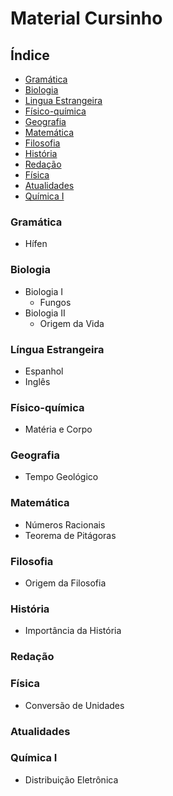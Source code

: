 # Material Cursinho

## Índice

* [Gramática](#gramática)
* [Biologia](#biologia)
* [Lingua Estrangeira](#l%C3%ADngua-estrangeira)
* [Físico-química](#físico-química)
* [Geografia](#geografia)
* [Matemática](#matemática)
* [Filosofia](#filosofia)
* [História](#história)
* [Redação](#redação)
* [Física](#física)
* [Atualidades](#atualidades)
* [Química I](#química-i)

### Gramática
* Hífen

### Biologia
* Biologia I
  * Fungos
* Biologia II
  * Origem da Vida

### Língua Estrangeira
* Espanhol
* Inglês

### Físico-química
* Matéria e Corpo

### Geografia
* Tempo Geológico

### Matemática
* Números Racionais
* Teorema de Pitágoras

### Filosofia
* Origem da Filosofia

### História
* Importância da História

### Redação

### Física
* Conversão de Unidades

### Atualidades

### Química I
* Distribuição Eletrônica
